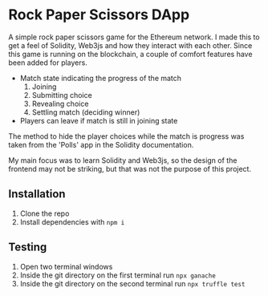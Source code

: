 # Rock Paper Scissors DApp
A simple rock paper scissors game for the Ethereum network.  I made this to get a feel of Solidity, Web3js and how they interact with each other.
Since this game is running on the blockchain, a couple of comfort features have been added for players.
- Match state indicating the progress of the match
    1. Joining
	2. Submitting choice
	3. Revealing choice
	4. Settling match (deciding winner)
- Players can leave if match is still in joining state

The method to hide the player choices while the match is progress was taken from the  'Polls' app in the Solidity documentation.

My main focus was to learn Solidity and Web3js, so the design of the frontend may not be striking, but that was not the purpose of this project.

## Installation

1. Clone the repo
2. Install dependencies with `npm i`

## Testing

1. Open two terminal windows
2. Inside the git directory on the first terminal run `npx ganache`
3. Inside the git directory on the second terminal run `npx truffle test`
